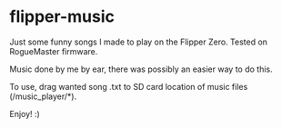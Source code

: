 # flipper-music

Just some funny songs I made to play on the Flipper Zero. Tested on RogueMaster firmware.

Music done by me by ear, there was possibly an easier way to do this.

To use, drag wanted song .txt to SD card location of music files (/music_player/*). 

Enjoy! :)
